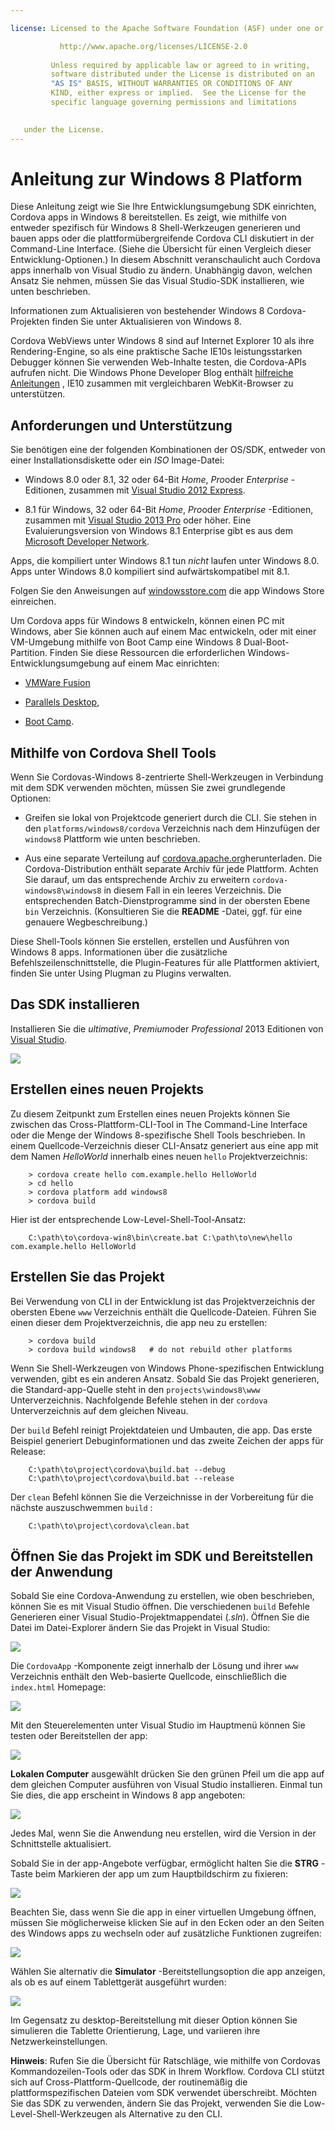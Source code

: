 ```yaml
---

license: Licensed to the Apache Software Foundation (ASF) under one or more contributor license agreements. See the NOTICE file distributed with this work for additional information regarding copyright ownership. The ASF licenses this file to you under the Apache License, Version 2.0 (the "License"); you may not use this file except in compliance with the License. You may obtain a copy of the License at

           http://www.apache.org/licenses/LICENSE-2.0
    
         Unless required by applicable law or agreed to in writing,
         software distributed under the License is distributed on an
         "AS IS" BASIS, WITHOUT WARRANTIES OR CONDITIONS OF ANY
         KIND, either express or implied.  See the License for the
         specific language governing permissions and limitations
    

   under the License.
---
```


# Anleitung zur Windows 8 Platform

Diese Anleitung zeigt wie Sie Ihre Entwicklungsumgebung SDK einrichten, Cordova apps in Windows 8 bereitstellen. Es zeigt, wie mithilfe von entweder spezifisch für Windows 8 Shell-Werkzeugen generieren und bauen apps oder die plattformübergreifende Cordova CLI diskutiert in der Command-Line Interface. (Siehe die Übersicht für einen Vergleich dieser Entwicklung-Optionen.) In diesem Abschnitt veranschaulicht auch Cordova apps innerhalb von Visual Studio zu ändern. Unabhängig davon, welchen Ansatz Sie nehmen, müssen Sie das Visual Studio-SDK installieren, wie unten beschrieben.

Informationen zum Aktualisieren von bestehender Windows 8 Cordova-Projekten finden Sie unter Aktualisieren von Windows 8.

Cordova WebViews unter Windows 8 sind auf Internet Explorer 10 als ihre Rendering-Engine, so als eine praktische Sache IE10s leistungsstarken Debugger können Sie verwenden Web-Inhalte testen, die Cordova-APIs aufrufen nicht. Die Windows Phone Developer Blog enthält [hilfreiche Anleitungen][1] , IE10 zusammen mit vergleichbaren WebKit-Browser zu unterstützen.

 [1]: http://blogs.windows.com/windows_phone/b/wpdev/archive/2012/11/15/adapting-your-webkit-optimized-site-for-internet-explorer-10.aspx

## Anforderungen und Unterstützung

Sie benötigen eine der folgenden Kombinationen der OS/SDK, entweder von einer Installationsdiskette oder ein *ISO* Image-Datei:

*   Windows 8.0 oder 8.1, 32 oder 64-Bit *Home*, *Pro*oder *Enterprise* -Editionen, zusammen mit [Visual Studio 2012 Express][2].

*   8.1 für Windows, 32 oder 64-Bit *Home*, *Pro*oder *Enterprise* -Editionen, zusammen mit [Visual Studio 2013 Pro][2] oder höher. Eine Evaluierungsversion von Windows 8.1 Enterprise gibt es aus dem [Microsoft Developer Network][3].

 [2]: http://www.visualstudio.com/downloads
 [3]: http://msdn.microsoft.com/en-US/evalcenter/jj554510

Apps, die kompiliert unter Windows 8.1 tun *nicht* laufen unter Windows 8.0. Apps unter Windows 8.0 kompiliert sind aufwärtskompatibel mit 8.1.

<!-- 64-bit necessary? Pro necessary? ELSE still recommended for parallel WP dev -->

Folgen Sie den Anweisungen auf [windowsstore.com][4] die app Windows Store einreichen.

 [4]: http://www.windowsstore.com/

<!-- true? -->

Um Cordova apps für Windows 8 entwickeln, können einen PC mit Windows, aber Sie können auch auf einem Mac entwickeln, oder mit einer VM-Umgebung mithilfe von Boot Camp eine Windows 8 Dual-Boot-Partition. Finden Sie diese Ressourcen die erforderlichen Windows-Entwicklungsumgebung auf einem Mac einrichten:

*   [VMWare Fusion][5]

*   [Parallels Desktop][6],

*   [Boot Camp][7].

 [5]: http://msdn.microsoft.com/en-US/library/windows/apps/jj945426
 [6]: http://msdn.microsoft.com/en-US/library/windows/apps/jj945424
 [7]: http://msdn.microsoft.com/en-US/library/windows/apps/jj945423

## Mithilfe von Cordova Shell Tools

Wenn Sie Cordovas-Windows 8-zentrierte Shell-Werkzeugen in Verbindung mit dem SDK verwenden möchten, müssen Sie zwei grundlegende Optionen:

*   Greifen sie lokal von Projektcode generiert durch die CLI. Sie stehen in den `platforms/windows8/cordova` Verzeichnis nach dem Hinzufügen der `windows8` Plattform wie unten beschrieben.

*   Aus eine separate Verteilung auf [cordova.apache.org][8]herunterladen. Die Cordova-Distribution enthält separate Archiv für jede Plattform. Achten Sie darauf, um das entsprechende Archiv zu erweitern `cordova-windows8\windows8` in diesem Fall in ein leeres Verzeichnis. Die entsprechenden Batch-Dienstprogramme sind in der obersten Ebene `bin` Verzeichnis. (Konsultieren Sie die **README** -Datei, ggf. für eine genauere Wegbeschreibung.)

 [8]: http://cordova.apache.org

Diese Shell-Tools können Sie erstellen, erstellen und Ausführen von Windows 8 apps. Informationen über die zusätzliche Befehlszeilenschnittstelle, die Plugin-Features für alle Plattformen aktiviert, finden Sie unter Using Plugman zu Plugins verwalten.

## Das SDK installieren

Installieren Sie die *ultimative*, *Premium*oder *Professional* 2013 Editionen von [Visual Studio][2].

![][9]

 [9]: img/guide/platforms/win8/win8_installSDK.png

## Erstellen eines neuen Projekts

Zu diesem Zeitpunkt zum Erstellen eines neuen Projekts können Sie zwischen das Cross-Plattform-CLI-Tool in The Command-Line Interface oder die Menge der Windows 8-spezifische Shell Tools beschrieben. In einem Quellcode-Verzeichnis dieser CLI-Ansatz generiert aus eine app mit dem Namen *HelloWorld* innerhalb eines neuen `hello` Projektverzeichnis:

        > cordova create hello com.example.hello HelloWorld
        > cd hello
        > cordova platform add windows8
        > cordova build
    

Hier ist der entsprechende Low-Level-Shell-Tool-Ansatz:

        C:\path\to\cordova-win8\bin\create.bat C:\path\to\new\hello com.example.hello HelloWorld
    

## Erstellen Sie das Projekt

Bei Verwendung von CLI in der Entwicklung ist das Projektverzeichnis der obersten Ebene `www` Verzeichnis enthält die Quellcode-Dateien. Führen Sie einen dieser dem Projektverzeichnis, die app neu zu erstellen:

        > cordova build
        > cordova build windows8   # do not rebuild other platforms
    

Wenn Sie Shell-Werkzeugen von Windows Phone-spezifischen Entwicklung verwenden, gibt es ein anderen Ansatz. Sobald Sie das Projekt generieren, die Standard-app-Quelle steht in den `projects\windows8\www` Unterverzeichnis. Nachfolgende Befehle stehen in der `cordova` Unterverzeichnis auf dem gleichen Niveau.

Der `build` Befehl reinigt Projektdateien und Umbauten, die app. Das erste Beispiel generiert Debuginformationen und das zweite Zeichen der apps für Release:

        C:\path\to\project\cordova\build.bat --debug        
        C:\path\to\project\cordova\build.bat --release
    

Der `clean` Befehl können Sie die Verzeichnisse in der Vorbereitung für die nächste auszuschwemmen `build` :

        C:\path\to\project\cordova\clean.bat
    

## Öffnen Sie das Projekt im SDK und Bereitstellen der Anwendung

Sobald Sie eine Cordova-Anwendung zu erstellen, wie oben beschrieben, können Sie es mit Visual Studio öffnen. Die verschiedenen `build` Befehle Generieren einer Visual Studio-Projektmappendatei (*.sln*). Öffnen Sie die Datei im Datei-Explorer ändern Sie das Projekt in Visual Studio:

![][10]

 [10]: img/guide/platforms/win8/win8_sdk_openSLN.png

Die `CordovaApp` -Komponente zeigt innerhalb der Lösung und ihrer `www` Verzeichnis enthält den Web-basierte Quellcode, einschließlich die `index.html` Homepage:

![][11]

 [11]: img/guide/platforms/win8/win8_sdk.png

Mit den Steuerelementen unter Visual Studio im Hauptmenü können Sie testen oder Bereitstellen der app:

![][12]

 [12]: img/guide/platforms/win8/win8_sdk_deploy.png

**Lokalen Computer** ausgewählt drücken Sie den grünen Pfeil um die app auf dem gleichen Computer ausführen von Visual Studio installieren. Einmal tun Sie dies, die app erscheint in Windows 8 app angeboten:

![][13]

 [13]: img/guide/platforms/win8/win8_sdk_runApp.png

Jedes Mal, wenn Sie die Anwendung neu erstellen, wird die Version in der Schnittstelle aktualisiert.

Sobald Sie in der app-Angebote verfügbar, ermöglicht halten Sie die **STRG** -Taste beim Markieren der app um zum Hauptbildschirm zu fixieren:

![][14]

 [14]: img/guide/platforms/win8/win8_sdk_runHome.png

Beachten Sie, dass wenn Sie die app in einer virtuellen Umgebung öffnen, müssen Sie möglicherweise klicken Sie auf in den Ecken oder an den Seiten des Windows apps zu wechseln oder auf zusätzliche Funktionen zugreifen:

![][15]

 [15]: img/guide/platforms/win8/win8_sdk_run.png

Wählen Sie alternativ die **Simulator** -Bereitstellungsoption die app anzeigen, als ob es auf einem Tablettgerät ausgeführt wurden:

![][16]

 [16]: img/guide/platforms/win8/win8_sdk_sim.png

Im Gegensatz zu desktop-Bereitstellung mit dieser Option können Sie simulieren die Tablette Orientierung, Lage, und variieren ihre Netzwerkeinstellungen.

**Hinweis**: Rufen Sie die Übersicht für Ratschläge, wie mithilfe von Cordovas Kommandozeilen-Tools oder das SDK in Ihrem Workflow. Cordova CLI stützt sich auf Cross-Plattform-Quellcode, der routinemäßig die plattformspezifischen Dateien vom SDK verwendet überschreibt. Möchten Sie das SDK zu verwenden, ändern Sie das Projekt, verwenden Sie die Low-Level-Shell-Werkzeugen als Alternative zu den CLI.